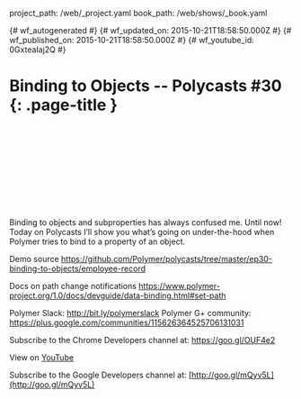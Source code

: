project_path: /web/_project.yaml
book_path: /web/shows/_book.yaml

{# wf_autogenerated #}
{# wf_updated_on: 2015-10-21T18:58:50.000Z #}
{# wf_published_on: 2015-10-21T18:58:50.000Z #}
{# wf_youtube_id: 0GxteaIaj2Q #}

# Binding to Objects -- Polycasts #30 {: .page-title }


<div class="video-wrapper">
  <iframe class="devsite-embedded-youtube-video" data-video-id="0GxteaIaj2Q"
          data-autohide="1" data-showinfo="0" frameborder="0" allowfullscreen>
  </iframe>
</div>

Binding to objects and subproperties has always confused me. Until now! Today on Polycasts I’ll show you what’s going on under-the-hood when Polymer tries to bind to a property of an object.

Demo source
https://github.com/Polymer/polycasts/tree/master/ep30-binding-to-objects/employee-record

Docs on path change notifications
https://www.polymer-project.org/1.0/docs/devguide/data-binding.html#set-path

Polymer Slack: http://bit.ly/polymerslack
Polymer G+ community: https://plus.google.com/communities/115626364525706131031

Subscribe to the Chrome Developers channel at: https://goo.gl/OUF4e2

View on [YouTube](https://youtu.be/0GxteaIaj2Q)

Subscribe to the Google Developers channel at: [http://goo.gl/mQyv5L](http://goo.gl/mQyv5L)
